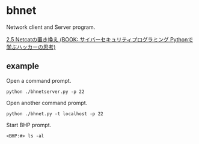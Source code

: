 # bhnet

Network client and Server program.

[2.5 Netcatの置き換え (BOOK: サイバーセキュリティプログラミング Pythonで学ぶハッカーの思考)]()

## example

Open a command prompt.

```
python ./bhnetserver.py -p 22
```

Open another command prompt.

```
python ./bhnet.py -t localhost -p 22
```

Start BHP prompt.

```
<BHP:#> ls -al
```
